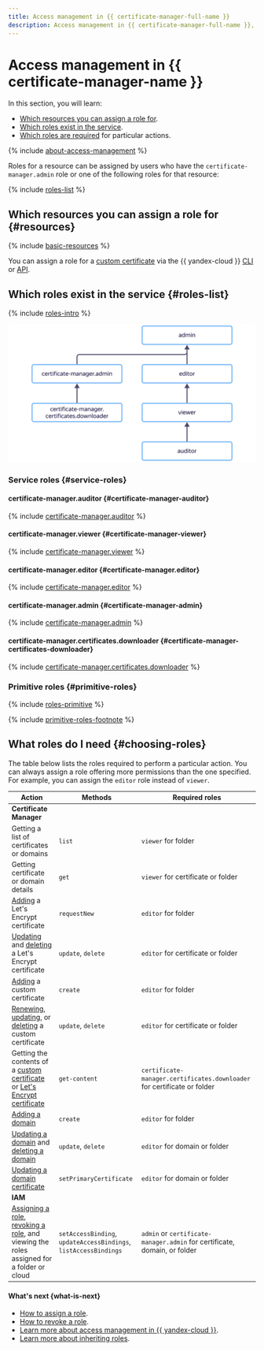```yaml
---
title: Access management in {{ certificate-manager-full-name }}
description: Access management in {{ certificate-manager-full-name }}, a service used to issue and update Let's Encrypt TLS certificates and upload custom certificates. This section describes the resources for which you can assign a role, the roles existing in the service, and the roles required to perform a particular action.
---
```


# Access management in {{ certificate-manager-name }}

In this section, you will learn:
* [Which resources you can assign a role for](#resources).
* [Which roles exist in the service](#roles-list).
* [Which roles are required](#choosing-roles) for particular actions.

{% include [about-access-management](../../_includes/iam/about-access-management.md) %}

Roles for a resource can be assigned by users who have the `certificate-manager.admin` role or one of the following roles for that resource:

{% include [roles-list](../../_includes/iam/roles-list.md) %}

## Which resources you can assign a role for {#resources}

{% include [basic-resources](../../_includes/iam/basic-resources-for-access-control.md) %}

You can assign a role for a [custom certificate](../concepts/imported-certificate.md) via the {{ yandex-cloud }} [CLI](../../cli/cli-ref/certificate-manager/cli-ref/certificate/add-access-binding.md) or [API](../api-ref/authentication.md).

## Which roles exist in the service {#roles-list}

{% include [roles-intro](../../_includes/roles-intro.md) %}

![image](../../_assets/certificate-manager/service-roles-hierarchy-with-admin.svg)

### Service roles {#service-roles}

#### certificate-manager.auditor {#certificate-manager-auditor}

{% include [certificate-manager.auditor](../../_roles/certificate-manager/auditor.md) %}

#### certificate-manager.viewer {#certificate-manager-viewer}

{% include [certificate-manager.viewer](../../_roles/certificate-manager/viewer.md) %}

#### certificate-manager.editor {#certificate-manager.editor}

{% include [certificate-manager.editor](../../_roles/certificate-manager/editor.md) %}

#### certificate-manager.admin {#certificate-manager-admin}

{% include [certificate-manager.admin](../../_roles/certificate-manager/admin.md) %}

#### certificate-manager.certificates.downloader {#certificate-manager-certificates-downloader}

{% include [certificate-manager.certificates.downloader](../../_roles/certificate-manager/certificates/downloader.md) %}

### Primitive roles {#primitive-roles}

{% include [roles-primitive](../../_includes/roles-primitive.md) %}

{% include [primitive-roles-footnote](../../_includes/primitive-roles-footnote.md) %}

## What roles do I need {#choosing-roles}

The table below lists the roles required to perform a particular action. You can always assign a role offering more permissions than the one specified. For example, you can assign the `editor` role instead of `viewer`.

Action | Methods | Required roles
----- | ----- | -----
**Certificate Manager** | | 
Getting a list of certificates or domains | `list` | `viewer` for folder
Getting certificate or domain details | `get` | `viewer` for certificate or folder
[Adding](../operations/managed/cert-create.md) a Let's Encrypt certificate | `requestNew` | `editor` for folder
[Updating](../operations/managed/cert-modify.md) and [deleting](../operations/managed/cert-delete.md) a Let's Encrypt certificate | `update`, `delete` | `editor` for certificate or folder
[Adding](../operations/import/cert-create.md) a custom certificate | `create` | `editor` for folder
[Renewing](../operations/import/cert-update.md), [updating](../operations/import/cert-modify.md), or [deleting](../operations/import/cert-delete.md) a custom certificate | `update`, `delete` | `editor` for certificate or folder
Getting the contents of a [custom certificate](../operations/import/cert-get-content.md) or [Let's Encrypt certificate](../operations/managed/cert-get-content.md) | `get-content` | `certificate-manager.certificates.downloader` for certificate or folder
[Adding a domain](../operations/domain/domain-create.md) | `create` | `editor` for folder
[Updating a domain](../operations/domain/domain-modify.md) and [deleting a domain](../operations/domain/domain-delete.md) | `update`, `delete` | `editor` for domain or folder
[Updating a domain certificate](../operations/domain/domain-link-cert.md) | `setPrimaryCertificate` | `editor` for domain or folder
**IAM** | |
[Assigning a role](../../iam/operations/roles/grant.md), [revoking a role](../../iam/operations/roles/revoke.md), and viewing the roles assigned for a folder or cloud | `setAccessBinding`, `updateAccessBindings`, `listAccessBindings` | `admin` or `certificate-manager.admin` for certificate, domain, or folder 

#### What's next {what-is-next}

* [How to assign a role](../../iam/operations/roles/grant.md).
* [How to revoke a role](../../iam/operations/roles/revoke.md).
* [Learn more about access management in {{ yandex-cloud }}](../../iam/concepts/access-control/index.md).
* [Learn more about inheriting roles](../../resource-manager/concepts/resources-hierarchy.md#access-rights-inheritance).
